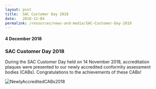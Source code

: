 ```yaml
---
layout: post
title:  SAC Customer Day 2018
date:   2018-12-04
permalink: /resources/news-and-media/SAC-Customer-Day-2018
---
```

#### 4 December 2018
### **SAC Customer Day 2018**

During the SAC Customer Day held on 14 November 2018, accreditation plaques were presented to our newly accredited conformity assessment bodies (CABs). Congratulations to the achievements of these CABs!

![NewlyAccreditedCABs2018](/images/NewlyAccreditedCABs2018.png)
